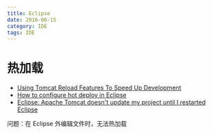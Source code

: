 ```yaml
---
title: Eclipse
date: 2016-06-15
category: IDE
tags: IDE
---
```


# 热加载
- [Using Tomcat Reload Features To Speed Up Development](https://www.mulesoft.com/tcat/tomcat-reload)
- [How to configure hot deploy in Eclipse](http://www.mkyong.com/eclipse/how-to-configure-hot-deploy-in-eclipse/)
- [Eclipse: Apache Tomcat doesn't update my project until I restarted Eclipse](http://stackoverflow.com/questions/10250861/eclipse-apache-tomcat-doesnt-update-my-project-until-i-restarted-eclipse)

问题：在 Eclipse 外编辑文件时，无法热加载
